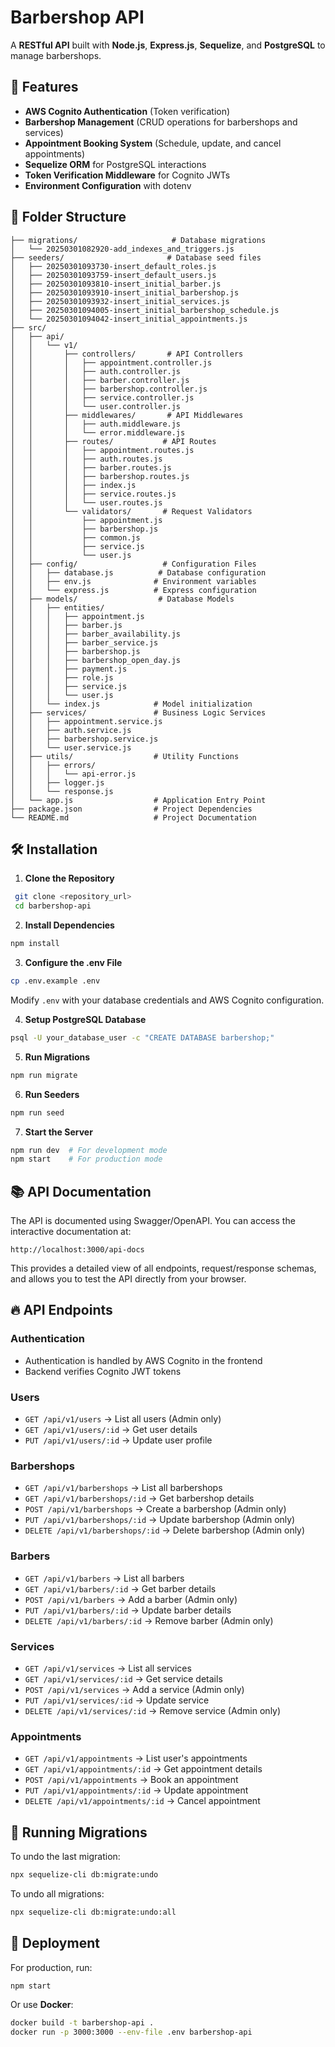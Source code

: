 # Barbershop API

A **RESTful API** built with **Node.js**, **Express.js**, **Sequelize**, and **PostgreSQL** to manage barbershops.

## 🚀 Features

- **AWS Cognito Authentication** (Token verification)
- **Barbershop Management** (CRUD operations for barbershops and services)
- **Appointment Booking System** (Schedule, update, and cancel appointments)
- **Sequelize ORM** for PostgreSQL interactions
- **Token Verification Middleware** for Cognito JWTs
- **Environment Configuration** with dotenv

## 📁 Folder Structure

```
├── migrations/                     # Database migrations
│   └── 20250301082920-add_indexes_and_triggers.js
├── seeders/                       # Database seed files
│   ├── 20250301093730-insert_default_roles.js
│   ├── 20250301093759-insert_default_users.js
│   ├── 20250301093810-insert_initial_barber.js
│   ├── 20250301093910-insert_initial_barbershop.js
│   ├── 20250301093932-insert_initial_services.js
│   ├── 20250301094005-insert_initial_barbershop_schedule.js
│   └── 20250301094042-insert_initial_appointments.js
├── src/
│   ├── api/
│   │   └── v1/
│   │       ├── controllers/       # API Controllers
│   │       │   ├── appointment.controller.js
│   │       │   ├── auth.controller.js
│   │       │   ├── barber.controller.js
│   │       │   ├── barbershop.controller.js
│   │       │   ├── service.controller.js
│   │       │   └── user.controller.js
│   │       ├── middlewares/       # API Middlewares
│   │       │   ├── auth.middleware.js
│   │       │   └── error.middleware.js
│   │       ├── routes/           # API Routes
│   │       │   ├── appointment.routes.js
│   │       │   ├── auth.routes.js
│   │       │   ├── barber.routes.js
│   │       │   ├── barbershop.routes.js
│   │       │   ├── index.js
│   │       │   ├── service.routes.js
│   │       │   └── user.routes.js
│   │       └── validators/       # Request Validators
│   │           ├── appointment.js
│   │           ├── barbershop.js
│   │           ├── common.js
│   │           ├── service.js
│   │           └── user.js
│   ├── config/                   # Configuration Files
│   │   ├── database.js          # Database configuration
│   │   ├── env.js              # Environment variables
│   │   └── express.js          # Express configuration
│   ├── models/                  # Database Models
│   │   ├── entities/
│   │   │   ├── appointment.js
│   │   │   ├── barber.js
│   │   │   ├── barber_availability.js
│   │   │   ├── barber_service.js
│   │   │   ├── barbershop.js
│   │   │   ├── barbershop_open_day.js
│   │   │   ├── payment.js
│   │   │   ├── role.js
│   │   │   ├── service.js
│   │   │   └── user.js
│   │   └── index.js            # Model initialization
│   ├── services/               # Business Logic Services
│   │   ├── appointment.service.js
│   │   ├── auth.service.js
│   │   ├── barbershop.service.js
│   │   └── user.service.js
│   ├── utils/                  # Utility Functions
│   │   ├── errors/
│   │   │   └── api-error.js
│   │   ├── logger.js
│   │   └── response.js
│   └── app.js                  # Application Entry Point
├── package.json                # Project Dependencies
└── README.md                   # Project Documentation
```

## 🛠️ Installation

1. **Clone the Repository**

```sh
 git clone <repository_url>
 cd barbershop-api
```

2. **Install Dependencies**

```sh
npm install
```

3. **Configure the .env File**

```sh
cp .env.example .env
```

Modify `.env` with your database credentials and AWS Cognito configuration.

4. **Setup PostgreSQL Database**

```sh
psql -U your_database_user -c "CREATE DATABASE barbershop;"
```

5. **Run Migrations**

```sh
npm run migrate
```

6. **Run Seeders**

```sh
npm run seed
```

7. **Start the Server**

```sh
npm run dev  # For development mode
npm start    # For production mode
```

## 📚 API Documentation

The API is documented using Swagger/OpenAPI. You can access the interactive documentation at:

```
http://localhost:3000/api-docs
```

This provides a detailed view of all endpoints, request/response schemas, and allows you to test the API directly from your browser.

## 🔥 API Endpoints

### **Authentication**
- Authentication is handled by AWS Cognito in the frontend
- Backend verifies Cognito JWT tokens

### **Users**
- `GET /api/v1/users` → List all users (Admin only)
- `GET /api/v1/users/:id` → Get user details
- `PUT /api/v1/users/:id` → Update user profile

### **Barbershops**
- `GET /api/v1/barbershops` → List all barbershops
- `GET /api/v1/barbershops/:id` → Get barbershop details
- `POST /api/v1/barbershops` → Create a barbershop (Admin only)
- `PUT /api/v1/barbershops/:id` → Update barbershop (Admin only)
- `DELETE /api/v1/barbershops/:id` → Delete barbershop (Admin only)

### **Barbers**
- `GET /api/v1/barbers` → List all barbers
- `GET /api/v1/barbers/:id` → Get barber details
- `POST /api/v1/barbers` → Add a barber (Admin only)
- `PUT /api/v1/barbers/:id` → Update barber details
- `DELETE /api/v1/barbers/:id` → Remove barber (Admin only)

### **Services**
- `GET /api/v1/services` → List all services
- `GET /api/v1/services/:id` → Get service details
- `POST /api/v1/services` → Add a service (Admin only)
- `PUT /api/v1/services/:id` → Update service
- `DELETE /api/v1/services/:id` → Remove service (Admin only)

### **Appointments**
- `GET /api/v1/appointments` → List user's appointments
- `GET /api/v1/appointments/:id` → Get appointment details
- `POST /api/v1/appointments` → Book an appointment
- `PUT /api/v1/appointments/:id` → Update appointment
- `DELETE /api/v1/appointments/:id` → Cancel appointment

## 🔄 Running Migrations

To undo the last migration:

```sh
npx sequelize-cli db:migrate:undo
```

To undo all migrations:

```sh
npx sequelize-cli db:migrate:undo:all
```

## 🚀 Deployment

For production, run:

```sh
npm start
```

Or use **Docker**:

```sh
docker build -t barbershop-api .
docker run -p 3000:3000 --env-file .env barbershop-api
```